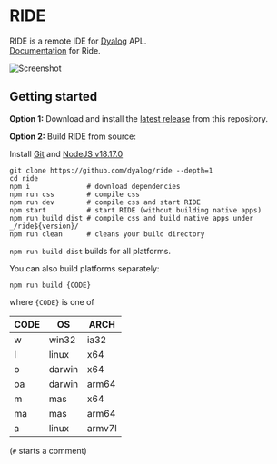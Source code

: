 # RIDE

RIDE is a remote IDE for [Dyalog](https://www.dyalog.com) APL.  
[Documentation](https://dyalog.github.io/ride) for Ride.

![Screenshot](/screenshot.png?raw=true)

## Getting started

**Option 1:** Download and install the
[latest release](https://github.com/Dyalog/ride/releases/latest) from this
repository.

**Option 2:** Build RIDE from source:

Install [Git](https://git-scm.com/downloads) and [NodeJS v18.17.0](https://nodejs.org/download/release/v18.17.0/)

    git clone https://github.com/dyalog/ride --depth=1
    cd ride
    npm i              # download dependencies
    npm run css        # compile css
    npm run dev        # compile css and start RIDE
    npm start          # start RIDE (without building native apps)
    npm run build dist # compile css and build native apps under _/ride${version}/
    npm run clean      # cleans your build directory

`npm run build dist` builds for all platforms. 

You can also build platforms separately:

    npm run build {CODE}

where `{CODE}` is one of

|CODE|OS       |ARCH  |
|----|---------|------|
|w   | win32   |ia32  |
|l   | linux   |x64   |
|o   | darwin  |x64   |
|oa  | darwin  |arm64 |
|m   | mas     |x64   |
|ma  | mas     |arm64 |
|a   | linux   |armv7l|


(`#` starts a comment)
